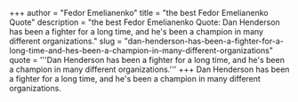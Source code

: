 +++
author = "Fedor Emelianenko"
title = "the best Fedor Emelianenko Quote"
description = "the best Fedor Emelianenko Quote: Dan Henderson has been a fighter for a long time, and he's been a champion in many different organizations."
slug = "dan-henderson-has-been-a-fighter-for-a-long-time-and-hes-been-a-champion-in-many-different-organizations"
quote = '''Dan Henderson has been a fighter for a long time, and he's been a champion in many different organizations.'''
+++
Dan Henderson has been a fighter for a long time, and he's been a champion in many different organizations.
